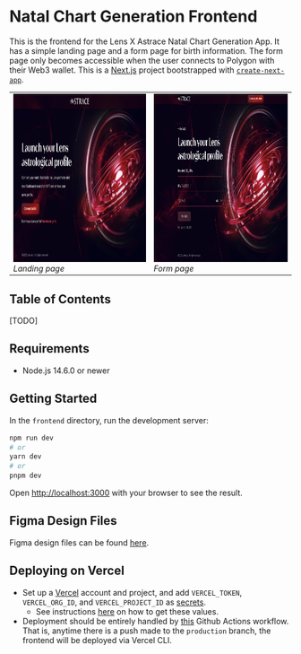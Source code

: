 # Natal Chart Generation Frontend

This is the frontend for the Lens X Astrace Natal Chart Generation App. It has a simple landing page and a form page for birth information. The form page only becomes accessible when the user connects to Polygon with their Web3 wallet. This is a [Next.js](https://nextjs.org/) project bootstrapped with [`create-next-app`](https://github.com/vercel/next.js/tree/canary/packages/create-next-app).

<table>
  <tr>
    <td>
      <img src="./assets/landing_page.png" alt="Landing page" height="300"/>
      <br>
      <em>Landing page</em>
    </td>
    <td>
      <img src="./assets/form_page.png" alt="Form page" height="300"/>
      <br>
      <em>Form page</em>
    </td>
  </tr>
</table>

## Table of Contents

[TODO]

## Requirements
- Node.js 14.6.0 or newer

## Getting Started

In the `frontend` directory, run the development server:

```bash
npm run dev
# or
yarn dev
# or
pnpm dev
```

Open [http://localhost:3000](http://localhost:3000) with your browser to see the result.

## Figma Design Files

Figma design files can be found [here](https://www.figma.com/file/YIFQ1a77HUtXqQk87830pF/Astrace---Website?node-id=741-23909&t=KdAV4NrbABOnXg7k-0).

## Deploying on Vercel

- Set up a [Vercel](https://vercel.com/) account and project, and add `VERCEL_TOKEN`, `VERCEL_ORG_ID`, and `VERCEL_PROJECT_ID` as [secrets](https://docs.github.com/en/actions/security-guides/encrypted-secrets).
  - See instructions [here](https://vercel.com/guides/how-can-i-use-github-actions-with-vercel#configuring-github-actions-for-vercel) on how to get these values.
- Deployment should be entirely handled by [this](../.github/workflow/deploy-frontend-to-vercel.yml) Github Actions workflow. That is, anytime there is a push made to the `production` branch, the frontend will be deployed via Vercel CLI. 

